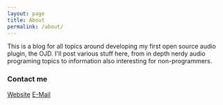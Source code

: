 ```yaml
---
layout: page
title: About
permalink: /about/
---
```


This is a blog for all topics around developing my first open source audio plugin, the OJD. I'll post various stuff here, from in depth nerdy audio programing topics to information also interesting for non-programmers.


### Contact me

[Website](https://schrammel.io)
[E-Mail](mailto:io@schrammel.io)
